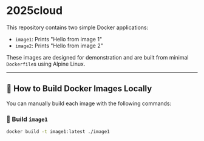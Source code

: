 # 2025cloud

This repository contains two simple Docker applications:
- `image1`: Prints "Hello from image 1"
- `image2`: Prints "Hello from image 2"

These images are designed for demonstration and are built from minimal `Dockerfile`s using Alpine Linux.

---

## 🐳 How to Build Docker Images Locally

You can manually build each image with the following commands:

### 🔧 Build `image1`

```bash
docker build -t image1:latest ./image1
